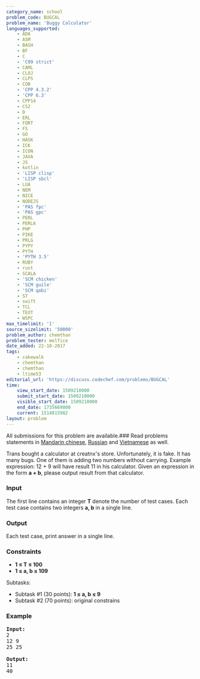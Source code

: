 ```yaml
---
category_name: school
problem_code: BUGCAL
problem_name: 'Buggy Calculator'
languages_supported:
    - ADA
    - ASM
    - BASH
    - BF
    - C
    - 'C99 strict'
    - CAML
    - CLOJ
    - CLPS
    - COB
    - 'CPP 4.3.2'
    - 'CPP 6.3'
    - CPP14
    - CS2
    - D
    - ERL
    - FORT
    - FS
    - GO
    - HASK
    - ICK
    - ICON
    - JAVA
    - JS
    - kotlin
    - 'LISP clisp'
    - 'LISP sbcl'
    - LUA
    - NEM
    - NICE
    - NODEJS
    - 'PAS fpc'
    - 'PAS gpc'
    - PERL
    - PERL6
    - PHP
    - PIKE
    - PRLG
    - PYPY
    - PYTH
    - 'PYTH 3.5'
    - RUBY
    - rust
    - SCALA
    - 'SCM chicken'
    - 'SCM guile'
    - 'SCM qobi'
    - ST
    - swift
    - TCL
    - TEXT
    - WSPC
max_timelimit: '1'
source_sizelimit: '50000'
problem_author: chemthan
problem_tester: melfice
date_added: 22-10-2017
tags:
    - cakewalk
    - chemthan
    - chemthan
    - ltime53
editorial_url: 'https://discuss.codechef.com/problems/BUGCAL'
time:
    view_start_date: 1509210000
    submit_start_date: 1509210000
    visible_start_date: 1509210000
    end_date: 1735669800
    current: 1514815982
layout: problem
---
```

All submissions for this problem are available.### Read problems statements in [Mandarin chinese](http://www.codechef.com/download/translated/LTIME53/mandarin/BUGCAL.pdf), [Russian](http://www.codechef.com/download/translated/LTIME53/russian/BUGCAL.pdf) and [Vietnamese](http://www.codechef.com/download/translated/LTIME53/vietnamese/BUGCAL.pdf) as well.

Trans bought a calculator at creatnx's store. Unfortunately, it is fake. It has many bugs. One of them is adding two numbers without carrying. Example expression: 12 + 9 will have result 11 in his calculator. Given an expression in the form **a + b**, please output result from that calculator.

### Input

The first line contains an integer **T** denote the number of test cases. Each test case contains two integers **a, b** in a single line.

### Output

Each test case, print answer in a single line.

### Constraints

- **1 ≤ T ≤ 100**
- **1 ≤ a, b ≤ 109**

Subtasks:

- Subtask #1 (30 points): **1 ≤ a, b ≤ 9**
- Subtask #2 (70 points): original constrains

### Example

<pre><b>Input:</b>
2
12 9
25 25

<b>Output:</b>
11
40

</pre>